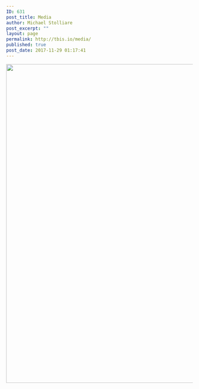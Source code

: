 ```yaml
---
ID: 631
post_title: Media
author: Michael Stolliare
post_excerpt: ""
layout: page
permalink: http://tbis.io/media/
published: true
post_date: 2017-11-29 01:17:41
---
```

<a href="http://www.prweb.com/releases/2017/11/prweb14954608.htm"><img class="aligncenter size-full wp-image-632" src="https://tbis.io/wp-content/uploads/2017/11/BBB-Press-Release.png" alt="" width="1295" height="859" /></a>